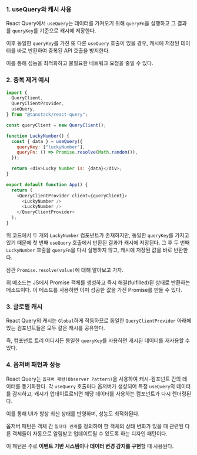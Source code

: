 ### 1. useQuery와 캐시 사용

React Query에서 `useQuery`는 데이터를 가져오기 위해 `queryFn`을 실행하고 그 결과를 `queryKey`를 기준으로 캐시에 저장한다.

이후 동일한 `queryKey`를 가진 또 다른 `useQuery` 호출이 있을 경우, 캐시에 저장된 데이터를 바로 반환하여 중복된 API 호출을 방지한다.

이를 통해 성능을 최적화하고 불필요한 네트워크 요청을 줄일 수 있다.

### 2. 중복 제거 예시

```js
import {
  QueryClient,
  QueryClientProvider,
  useQuery,
} from "@tanstack/react-query";

const queryClient = new QueryClient();

function LuckyNumber() {
  const { data } = useQuery({
    queryKey: ["luckyNumber"],
    queryFn: () => Promise.resolve(Math.random()),
  });

  return <div>Lucky Number is: {data}</div>;
}

export default function App() {
  return (
    <QueryClientProvider client={queryClient}>
      <LuckyNumber />
      <LuckyNumber />
    </QueryClientProvider>
  );
}
```

위 코드에서 두 개의 `LuckyNumber` 컴포넌트가 존재하지만, 동일한 `queryKey`를 가지고 있기 때문에 첫 번째 `useQuery` 호출에서 반환된 결과가 캐시에 저장된다. 그 후 두 번째 `LuckyNumber` 호출을 `queryFn`을 다시 실행하지 않고, 캐시에 저장된 값을 바로 반환한다.

잠깐 `Promise.resolve(value)`에 대해 알아보고 가자.

위 메소드는 JS에서 Promise 객체를 생성하고 즉시 해결(fulfilled)된 상태로 반환하는 메소드이다.
이 메소드를 사용하면 이미 성공한 값을 가진 Promise를 만들 수 있다.

### 3. 글로벌 캐시

React Query의 캐시는 `Global`하게 작동하므로 동일한 `QueryClientProvider` 아래에 있는 컴포넌트들은 모두 같은 캐시를 공유한다.

즉, 컴포넌트 트리 어디서든 동일한 `queryKey`를 사용하면 캐시된 데이터를 재사용할 수 있다.

### 4. 옵저버 패턴과 성능

React Query는 `옵저버 패턴(Observer Pattern)`을 사용하여 캐시-컴포넌트 간의 데이터를 동기화한다.
각 `useQuery` 호출마다 옵저버가 생성되어 특정 `useQuery`의 데이터를 감시하고, 캐시가 업데이트르되면 해당 데이터를 사용하는 컴포넌트가 다시 렌더링된다.

이를 통해 UI가 항상 최신 상태를 반영하며, 성능도 최적화된다.

옵저버 패턴은 객체 간 `일대다 관계`를 정의하여 한 객체의 상태 변화가 있을 때 관련된 다른 객체들이 자동으로 알림받고 업데이트될 수 있도록 하는 디자인 패턴이다.

이 패턴은 주로 **이벤트 기반 시스템이나 데이터 변경 감지를 구현**할 때 사용된다.
